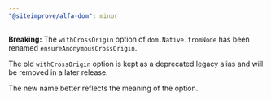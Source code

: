 ```yaml
---
"@siteimprove/alfa-dom": minor
---
```


**Breaking:** The `withCrossOrigin` option of `dom.Native.fromNode` has been renamed `ensureAnonymousCrossOrigin`.

The old `withCrossOrigin` option is kept as a deprecated legacy alias and will be removed in a later release.

The new name better reflects the meaning of the option.
